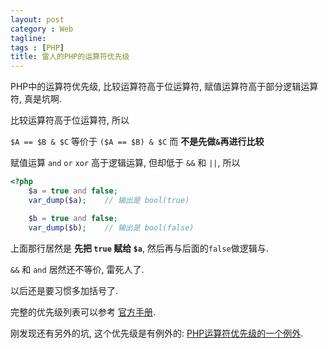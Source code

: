 ```yaml
---
layout: post
category : Web
tagline:
tags : [PHP]
title: 雷人的PHP的运算符优先级
---
```


PHP中的运算符优先级, 比较运算符高于位运算符, 赋值运算符高于部分逻辑运算符,
真是坑啊.

比较运算符高于位运算符, 所以

`$A == $B & $C` 等价于 `($A == $B) & $C`  而 **不是先做`&`再进行比较**

赋值运算 `and` `or` `xor` 高于逻辑运算, 但却低于 `&&` 和 `||`, 所以

```php
<?php
    $a = true and false;
    var_dump($a);    // 输出是 bool(true)

    $b = true and false;
    var_dump($b);    // 输出是 bool(false)
```

上面那行居然是 **先把 `true` 赋给 `$a`**, 然后再与后面的`false`做逻辑与.

`&&` 和 `and` 居然还不等价, 雷死人了.

以后还是要习惯多加括号了.

完整的优先级列表可以参考
[官方手册](http://php.net/manual/zh/language.operators.precedence.php).

刚发现还有另外的坑, 这个优先级是有例外的:
[PHP运算符优先级的一个例外](http://www.laruence.com/2010/07/26/1668.html).



